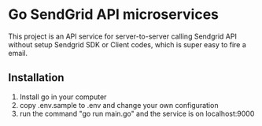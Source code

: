 # Go SendGrid API microservices #

This project is an API service for server-to-server calling Sendgrid API without setup Sendgrid SDK or Client codes, which is super easy to fire a email.

## Installation ##
1. Install go in your computer
2. copy .env.sample to .env and change your own configuration 
3. run the command "go run main.go" and the service is on localhost:9000
